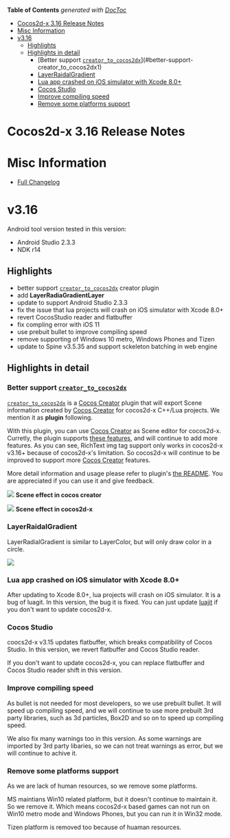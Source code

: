 <!-- START doctoc generated TOC please keep comment here to allow auto update -->
<!-- DON'T EDIT THIS SECTION, INSTEAD RE-RUN doctoc TO UPDATE -->
**Table of Contents**  *generated with [DocToc](https://github.com/thlorenz/doctoc)*

- [Cocos2d-x 3.16 Release Notes](#cocos2d-x-316-release-notes)
- [Misc Information](#misc-information)
- [v3.16](#v316)
  - [Highlights](#highlights)
  - [Highlights in detail](#highlights-in-detail)
    - [Better support [`creator_to_cocos2dx`][1]](#better-support-creator_to_cocos2dx1)
    - [LayerRaidalGradient](#layerraidalgradient)
    - [Lua app crashed on iOS simulator with Xcode 8.0+](#lua-app-crashed-on-ios-simulator-with-xcode-80)
    - [Cocos Studio](#cocos-studio)
    - [Improve compiling speed](#improve-compiling-speed)
    - [Remove some platforms support](#remove-some-platforms-support)

<!-- END doctoc generated TOC please keep comment here to allow auto update -->

# Cocos2d-x 3.16 Release Notes #

# Misc Information

* [Full Changelog](https://github.com/cocos2d/cocos2d-x/blob/v3/CHANGELOG)

# v3.16

Android tool version tested in this version:

- Android Studio 2.3.3
- NDK r14

## Highlights

- better support [`creator_to_cocos2dx`][1] creator plugin
- add __LayerRadiaGradientLayer__
- update to support Android Studio 2.3.3
- fix the issue that lua projects will crash on iOS simulator with Xcode 8.0+
- revert CocosStudio reader and flatbuffer
- fix compling error with iOS 11
- use prebuit bullet to improve compiling speed
- remove supporting of Windows 10 metro, Windows Phones and Tizen
- update to Spine v3.5.35 and support sckeleton batching in web engine

## Highlights in detail

### Better support [`creator_to_cocos2dx`][1]

[`creator_to_cocos2dx`][1] is a [Cocos Creator][2] plugin that will export Scene information created by [Cocos Creator][2] for cocos2d-x C++/Lua projects. We mention it as __plugin__ following.

With this plugin, you can use [Cocos Creator][2] as Scene editor for cocos2d-x. Curretly, the plugin supports [these features](3), and will continue to add more features. As you can see, RichText img tag support only works in cocos2d-x v3.16+ because of cocos2d-x's limitation. So cocos2d-x will continue to be improved to support more [Cocos Creator][2] features.

More detail information and usage please refer to plugin's [the README][1]. You are appreciated if you can use it and give feedback.

![][4]
__Scene effect in cocos creator__

![][5]
__Scene effect in cocos2d-x__

### LayerRaidalGradient

LayerRadialGradient is similar to LayerColor, but will only draw color in a circle.

![][6]

### Lua app crashed on iOS simulator with Xcode 8.0+

After updating to Xcode 8.0+, lua projects will crash on iOS simulator. It is a bug of luagit. In this version, the bug it is fixed. You can just update [luajit][7] if you don't want to update cocos2d-x.

### Cocos Studio

coocs2d-x v3.15 updates flatbuffer, which breaks compatibility of Cocos Studio. In this version, we revert flatbuffer and Cocos Studio reader.

If you don't want to update cocos2d-x, you can replace flatbuffer and Cocos Studio reader shift in this version.

### Improve compiling speed

As bullet is not needed for most developers, so we use prebuilt bullet. It will speed up compiling speed, and we will continue to use more prebuilt 3rd party libraries, such as 3d particles, Box2D and so on to speed up compiling speed.

We also fix many warnings too in this version. As some warnings are imported by 3rd party libaries, so we can not treat warnings as error, but we will continue to achive it.

### Remove some platforms support

As we are lack of human resources, so we remove some platforms.

MS maintians Win10 related platform, but it doesn't continue to maintain it. So we remove it. Which means cocos2d-x based games can not run on Win10 metro mode and Windows Phones, but you can run it in Win32 mode.

Tizen platform is removed too because of huaman resources.


[1]: https://github.com/cocos2d/creator_to_cocos2dx
[2]: http://cocos2d-x.org/creator
[3]: https://github.com/cocos2d/creator_to_cocos2dx#limitations
[4]: https://raw.githubusercontent.com/minggo/Pictures/master/creator-ui-effect.png
[5]: https://raw.githubusercontent.com/minggo/Pictures/master/cocos2dx-ui-effect.png
[6]: https://raw.githubusercontent.com/minggo/Pictures/master/layerradialgradient.png
[7]: https://github.com/cocos2d/cocos2d-x-3rd-party-libs-bin/tree/v3/lua/luajit/prebuilt/ios "luajit.a"